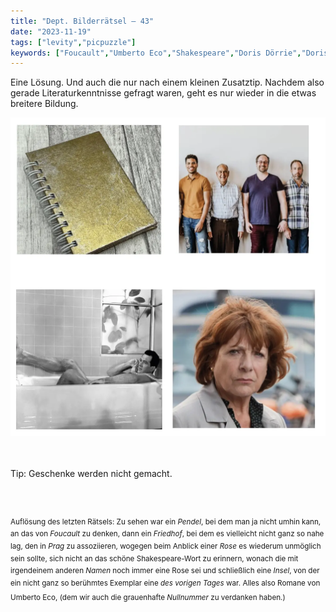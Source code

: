 ```yaml
---
title: "Dept. Bilderrätsel – 43"
date: "2023-11-19"
tags: ["levity","picpuzzle"]
keywords: ["Foucault","Umberto Eco","Shakespeare","Doris Dörrie","Doris Day","Doris Lessing","Doris Gehrcke"]
---
```

Eine Lösung. Und auch die nur nach einem kleinen Zusatztip. Nachdem also gerade Literaturkenntnisse gefragt waren, geht es nur wieder in die etwas breitere Bildung.
<br/>

<img  src="/assets/img/picpuzzle43.webp" alt="Bilderrätsel43">

<br/>
<br/>
<br/>

Tip: Geschenke werden nicht gemacht.

<br/>
<br/>

<sup>Auflösung des letzten Rätsels: Zu sehen war ein <i>Pendel</i>, bei dem man ja nicht umhin kann, an das von <i>Foucault</i> zu denken, dann ein <i>Friedhof</i>, bei dem es vielleicht nicht ganz so nahe lag, den in <i>Prag</i> zu assoziieren, wogegen beim Anblick einer <i>Rose</i> es wiederum unmöglich sein sollte, sich nicht an das schöne Shakespeare-Wort zu erinnern, wonach die mit irgendeinem anderen <i>Namen</i> noch immer eine Rose sei und schließlich eine <i>Insel</i>, von der ein nicht ganz so berühmtes Exemplar eine  <i>des vorigen Tages</i> war. Alles also Romane von Umberto Eco, (dem wir auch die grauenhafte <i>Nullnummer</i> zu verdanken haben.)
<sup>